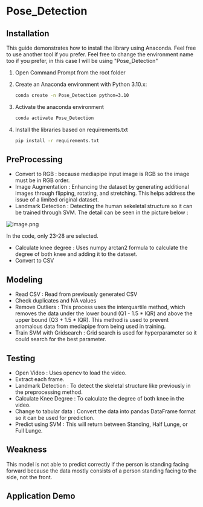 # Pose_Detection

## Installation

This guide demonstrates how to install the library using Anaconda. Feel free to use another tool if you prefer. Feel free to change the environment name too if you prefer, in this case I will be using "Pose_Detection"

1. Open Command Prompt from the root folder 

2. Create an Anaconda environment with Python 3.10.x:  
   ```bash
   conda create -n Pose_Detection python=3.10
3. Activate the anaconda environment
    ```bash
   conda activate Pose_Detection
4. Install the libraries based on requirements.txt
    ```bash
    pip install -r requirements.txt
## PreProcessing

- Convert to RGB : because mediapipe input image is RGB so the image must be in RGB order.
- Image Augmentation : Enhancing the dataset by generating additional images through flipping, rotating, and stretching. This helps address the issue of a limited original dataset.
- Landmark Detection : Detecting the human sekeletal structure so it can be trained through SVM. The detail can be seen in the picture below :

![image.png](https://prod-files-secure.s3.us-west-2.amazonaws.com/937b0b22-b87b-4650-916e-b035c9ae2141/8d289e92-7a33-40eb-bced-436eeaca2da8/image.png)

In the code, only 23-28 are selected.

- Calculate knee degree : Uses numpy arctan2 formula to calculate the degree of both knee and adding it to the dataset.
- Convert to CSV

## Modeling

- Read CSV : Read from previously generated CSV
- Check duplicates and NA values
- Remove Outliers : This process uses the interquartile method, which removes the data under the lower bound (Q1 - 1.5 * IQR) and above the upper bound (Q3 + 1.5 * IQR). This method is used to prevent anomalous data from mediapipe from being used in training.
- Train SVM with Gridsearch : Grid search is used for hyperparameter so it could search for the best parameter.

## Testing

- Open Video : Uses opencv to load the video.
- Extract each frame.
- Landmark Detection : To detect the skeletal structure like previously in the preprocessing method.
- Calculate Knee Degree : To calculate the degree of both knee in the video.
- Change to tabular data : Convert the data into pandas DataFrame format so it can be used for prediction.
- Predict using SVM : This will return between Standing, Half Lunge, or Full Lunge.

## Weakness

This model is not able to predict correctly if the person is standing facing forward because the data mostly consists of a person standing facing to the side, not the front.

## Application Demo
<!-- ![Image](https://github.com/Kileorguy/Review_Analyzer_RAG/blob/main/Documentation/Website.png?raw=true)
[Demo Video Here](https://www.youtube.com/watch?v=qA8o_w6GvJg) -->



